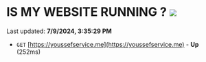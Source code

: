 # IS MY WEBSITE RUNNING ? [![](https://img.shields.io/static/v1?label=Sponsor&message=%E2%9D%A4&logo=GitHub&color=%23fe8e86)](https://github.com/sponsors/Youssef-Lehmam)

Last updated: **7/9/2024, 3:35:29 PM**

- `GET` [https://youssefservice.me](https://youssefservice.me) - **Up** (252ms)
